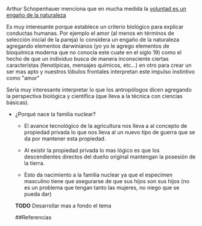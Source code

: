 Arthur Schopenhauer menciona que en mucha medida la [voluntad es un engaño de la naturaleza][Referencia Schopenahuer Voluntad]

Es muy interesante porque establece un criterio biológico para explicar conductas humanas. Por ejemplo el amor (al menos en términos de selección inicial de la pareja) lo considera un engaño de la naturaleza agregando elementos darwinianos (yo yo le agrego elementos de bioquímica moderna que no conocía este cuate en el siglo 19) como el hecho de que un individuo busca de manera inconsciente ciertas característas (fenotípicas, mensajes químicos, etc...) en otro para crear un ser mas apto y nuestros lóbulos frontales interpretan este impulso instintivo como "amor"

Sería muy interesante interpretar lo que los antropólogos dicen agregando la perspectiva biológica y científica (que lleva a la técnica con ciencias básicas).

- ¿Porqué nace la familia nuclear?

   -  El avance tecnológico de la agricultura nos lleva a al 
      concepto de propiedad privada lo que nos lleva al 
      un nuevo tipo de guerra que se da por mantener esta 
      propiedad.

   - Al existir la propiedad privada lo mas lógico es que los 
     descendientes directos del dueño original mantengan la 
     posesión de la tierra. 

    - Esto da nacimiento a la familia nuclear ya que el 
     especímen masculino tiene que asegurarse de que sus 
     hijos son sus hijos (no es un problema que tengan tanto las 
     mujeres, no niego que se pueda dar)

 
   
   **TODO**
   Desarrollar mas a fondo el tema
   
   
   ##Referencias
   
   [Referencia Schopenahuer Voluntad]: https://josefranciscoescribanomaenza.files.wordpress.com/2016/01/aquc3ad14.pdf
